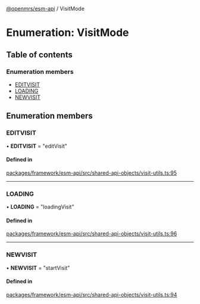 [@openmrs/esm-api](../API.md) / VisitMode

# Enumeration: VisitMode

## Table of contents

### Enumeration members

- [EDITVISIT](visitmode.md#editvisit)
- [LOADING](visitmode.md#loading)
- [NEWVISIT](visitmode.md#newvisit)

## Enumeration members

### EDITVISIT

• **EDITVISIT** = "editVisit"

#### Defined in

[packages/framework/esm-api/src/shared-api-objects/visit-utils.ts:95](https://github.com/openmrs/openmrs-esm-core/blob/master/packages/framework/esm-api/src/shared-api-objects/visit-utils.ts#L95)

___

### LOADING

• **LOADING** = "loadingVisit"

#### Defined in

[packages/framework/esm-api/src/shared-api-objects/visit-utils.ts:96](https://github.com/openmrs/openmrs-esm-core/blob/master/packages/framework/esm-api/src/shared-api-objects/visit-utils.ts#L96)

___

### NEWVISIT

• **NEWVISIT** = "startVisit"

#### Defined in

[packages/framework/esm-api/src/shared-api-objects/visit-utils.ts:94](https://github.com/openmrs/openmrs-esm-core/blob/master/packages/framework/esm-api/src/shared-api-objects/visit-utils.ts#L94)
